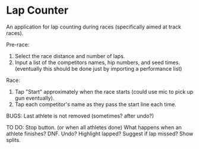 Lap Counter
===========

An application for lap counting during races (specifically aimed at track races).

Pre-race: 
1. Select the race distance and number of laps.
2. Input a list of the competitors names, hip numbers, and seed times.
	(eventually this should be done just by importing a performance list)
	
Race:
1. Tap "Start" approximately when the race starts (could use mic to pick up gun eventually).
2. Tap each competitor's name as they pass the start line each time.

BUGS:
Last athlete is not removed (sometimes? after undo?)

TO DO:
Stop button. (or when all athletes done)
What happens when an athlete finishes?
DNF.
Undo?
Highlight lapped?
Suggest if lap missed?
Show splits.